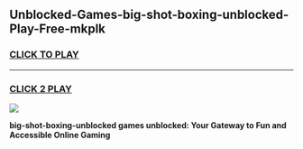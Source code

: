 
## Unblocked-Games-big-shot-boxing-unblocked-Play-Free-mkplk
<h3>
<a href="https://premium76.site?title=big-shot-boxing-unblocked&ref=19M">CLICK TO PLAY</a></h3>
<hr>

<h3>
<a href="https://premium76.site?title=big-shot-boxing-unblocked&ref=19M">CLICK 2 PLAY</a>
  
</h3>

<a href="https://premium76.site?title=big-shot-boxing-unblocked&ref=19M"><img src="https://clearcache.store/games.png"></a>


**big-shot-boxing-unblocked games unblocked: Your Gateway to Fun and Accessible Online Gaming**

